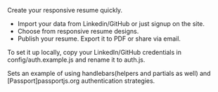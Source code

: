 Create your responsive resume quickly.

- Import your data from Linkedin/GitHub or just signup on the site.
- Choose from responsive resume designs.
- Publish your resume. Export it to PDF or share via email. 

To set it up locally, copy your LinkedIn/GitHub credentials in config/auth.example.js and rename it to auth.js.

Sets an example of using handlebars(helpers and partials as well) and [Passport]passportjs.org authentication strategies.
